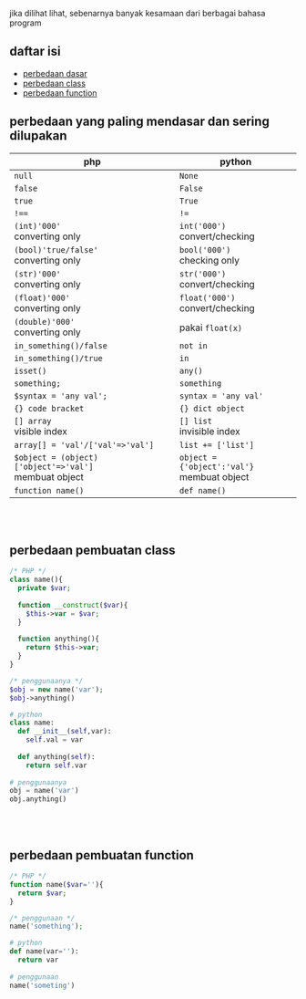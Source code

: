 jika dilihat lihat, sebenarnya banyak kesamaan dari berbagai bahasa program

## daftar isi
* [perbedaan dasar](#perbedaan-yang-paling-mendasar-dan-sering-dilupakan)
* [perbedaan class](#perbedaan-pembuatan-class)
* [perbedaan function](#perbedaan-pembuatan-function)

## perbedaan yang paling mendasar dan sering dilupakan

| php  | python |
| ------------- | ------------- |
| `null`  | `None`  |
| `false`  | `False`  |
| `true`  | `True`  |
| `!==`  | `!=`  |
| `(int)'000'`<br>converting only  | `int('000')`<br>convert/checking  |
| `(bool)'true/false'`<br>converting only  | `bool('000')`<br>checking only  |
| `(str)'000'`<br>converting only  | `str('000')`<br>convert/checking  |
| `(float)'000'`<br>converting only  | `float('000')`<br>convert/checking  |
| `(double)'000'`<br>converting only  | pakai `float(x)`  |
| `in_something()/false`  | `not in`  |
| `in_something()/true`  | `in`  |
| `isset()`  | `any()`  |
| `something;`  | `something`  |
| `$syntax = 'any val';`  | `syntax = 'any val'`  |
| `{} code bracket`  | `{} dict object`  |
| `[] array`<br>visible index  | `[] list`<br>invisible index  |
| `array[] = 'val'/['val'=>'val']`  | `list += ['list']`  |
| `$object = (object)['object'=>'val']`<br>membuat object  | `object = {'object':'val'}`<br>membuat object  |
| `function name()`  | `def name()`  |

<br><br>
## perbedaan pembuatan class
```php
/* PHP */
class name(){
  private $var;
  
  function __construct($var){
    $this->var = $var;
  }
  
  function anything(){
    return $this->var;
  }
}

/* penggunaanya */
$obj = new name('var');
$obj->anything()
```
```python
# python
class name:
  def __init__(self,var):
    self.val = var
    
  def anything(self):
    return self.var
    
# penggunaanya
obj = name('var')
obj.anything()
```


<br><br>
## perbedaan pembuatan function
```php
/* PHP */
function name($var=''){
  return $var;
}

/* penggunaan */
name('something');
```
```python
# python
def name(var=''):
  return var
  
# penggunaan
name('someting')
```

